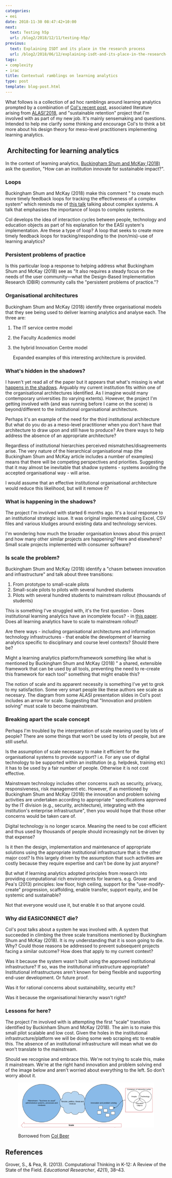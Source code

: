 ```yaml
---
categories:
- eei
date: 2018-11-30 08:47:42+10:00
next:
  text: Testing h5p
  url: /blog2/2018/12/11/testing-h5p/
previous:
  text: Explaining ISDT and its place in the research process
  url: /blog2/2018/06/12/explaining-isdt-and-its-place-in-the-research-process/
tags:
- complexity
- irac
title: Contextual ramblings on learning analytics
type: post
template: blog-post.html
---
```

What follows is a collection of ad hoc ramblings around learning analytics prompted by a combination of [Col's recent post](https://beerc.wordpress.com/2018/11/29/the-tensions-around-learning-analytics/), associated literature arising from [ALASI'2018](https://www.monash.edu/alasi2018/home), and "sustainable retention" project that I'm involved with as part of my new job. It's mainly sensemaking and questions. Intended to help me clarify some thinking and encourage Col's to think a bit more about his design theory for meso-level practitioners implementing learning analytics.

##  Architecting for learning analytics

In the context of learning analytics, [Buckingham Shum and McKay (2018)](https://er.educause.edu/articles/2018/3/architecting-for-learning-analytics-innovating-for-sustainable-impact) ask the question, "How can an institution innovate for sustainable impact?".

### Loops

Buckingham Shum and McKay (2018) make this comment " to create much more timely feedback loops for tracking the effectiveness of a complex system" which reminds me of [this talk](http://longnow.org/seminars/02017/aug/07/seeing-whole-systems/) talking about complex systems. A talk that emphasises the importance of loops to complex systems.

Col develops the idea of interaction cycles between people, technology and education objects as part of his explanation for the EASI system's implementation. Are these a type of loop? A loop that seeks to create more timely feedback loops for tracking/responding to the (non/mis)-use of learning analytics?

### Persistent problems of practice

Is this particular loop a response to helping address what Buckingham Shum and McKay (2018) see as "It also requires a steady focus on the needs of the user community—what the Design-Based Implementation Research (DBIR) community calls the "persistent problems of practice."?

### Organisational architectures

Buckingham Shum and McKay (2018) identify three organisational models that they see being used to deliver learning analytics and analyse each. The three are:

1. The IT service centre model
2. the Faculty Academics model
3. the hybrid Innovation Centre model
    
    Expanded examples of this interesting architecture is provided.
    

### What's hidden in the shadows?

I haven't yet read all of the paper but it appears that what's missing is what [happens in the shadows](https://en.wikipedia.org/wiki/Shadow_system). Arguably my current institution fits within one of the organisational architectures identified. As I imagine would many contemporary universities (to varying extents). However, the project I'm getting involved with (and was running before I came on the scene) is beyond/different to the institutional organisational architecture.

Perhaps it's an example of the need for the third institutional architecture But what do you do as a meso-level practitioner when you don't have that architecture to draw upon and still have to produce? Are there ways to help address the absence of an appropriate architecture?

Regardless of institutional hierarchies perceived mismatches/disagreements arise. The very nature of the hierarchical organisational map (the Buckingham Shum and McKay article includes a number of examples) means that there will be competing perspectives and priorities. Suggesting that it may almost be inevitable that shadow systems - systems avoiding the accepted organisational way - will arise.

I would assume that an effective institutional organisational architecture would reduce this likelihood, but will it remove it?

### What is happening in the shadows?

The project I'm involved with started 6 months ago. It's a local response to an institutional strategic issue. It was original implemented using Excel, CSV files and various kludges around existing data and technology services. 

I'm wondering how much the broader organisation knows about this project and how many other similar projects are happening? Here and elsewhere? Small scale projects implemented with consumer software?

### Is scale the problem?

Buckingham Shum and McKay (2018) identify a "chasm between innovation and infrastructure" and talk about three transitions:

1. From prototype to small-scale pilots
2. Small-scale pilots to pilots with several hundred students
3. Pilots with several hundred students to mainstream rollout (thousands of students)

This is something I've struggled with, it's the first question - Does institutional learning analytics have an incomplete focus? - in [this paper](http://djon.es/blog/2017/10/19/implications-and-questions-for-institutional-learning-analytics-implementation-arising-from-teacher-diy-learning-analytics/). Does all learning analytics have to scale to mainstream rollout?

Are there ways - including organisational architectures and information technology infrastructures - that enable the development of learning analytics specific to disciplinary and course level contexts? Should there be?

Might a learning analytics platform/framework something like what is mentioned by Buckingham Shum and McKay (2018) " a shared, extensible framework that can be used by all tools, preventing the need to re-create this framework for each tool" something that might enable this?

The notion of scale and its apparent necessity is something I've yet to grok to my satisfaction. Some very smart people like these authors see scale as necesary. The diagram from some ALASI presentation slides in Col's post includes an arrow for scale. Suggesting that "Innovation and problem solving" must scale to become mainstream.

### Breaking apart the scale concept

Perhaps I'm troubled by the interpretation of scale meaning used by lots of people? There are some things that won't be used by lots of people, but are still useful. 

Is the assumption of scale necessary to make it efficient for the organisational systems to provide support? i.e. For any use of digital technology to be supported within an institution (e.g. helpdesk, training etc) it has to be used by a fair number of people. Otherwise it is not cost effective.

Mainstream technology includes other concerns such as security, privacy, responsiveness, risk management etc. However, if as mentioned by Buckingham Shum and McKay (2018) the innovation and problem solving activities are undertaken according to appropriate " specifications approved by the IT division (e.g., security, architecture), integrating with the institution's enterprise infrastructure", then you would hope that those other concerns would be taken care of.

Digital technology is no longer scarce. Meaning the need to be cost efficient and thus used by thousands of people should increasingly not be driven by that expense?

Is it then the design, implementation and maintenance of appropriate solutions using the appropriate institutional infrastructure that is the other major cost? Is this largely driven by the assumption that such activities are costly because they require expertise and can't be done by just anyone?

But what if learning analytics adopted principles from research into providing computational rich environments for learners. e.g. Grover and Pea's (2013) principles: low floor, high ceiling, support for the "use-modify-create" progression, scaffolding, enable transfer, support equity, and be systemic and sustainable?

Not that everyone would use it, but enable it so that anyone could.

### Why did EASICONNECT die?

Col's post talks about a system he was involved with. A system that succeeded in climbing the three scale transitions mentioned by Buckingham Shum and McKay (2018). It is my understanding that it is soon going to die. Why? Could those reasons be addressed to prevent subsequent projects facing a similar outcome? How does that apply to my current context?

Was it because the system wasn't built using the approved institutional infrastructure? If so, was the institutional infrastructure appropriate? Institutional infrastructures aren't known for being flexible and supporting end-user development. Or future proof.

Was it for rational concerns about sustainability, security etc?

Was it because the organisational hierarchy wasn't right? 

### Lessons for here?

The project I'm involved with is attempting the first "scale" transition identified by Buckinham Shum and McKay (2018). The aim is to make this small pilot scalable and low cost. Given the holes in the institutional infrastructure/platform we will be doing some web scraping etc to enable this. The absence of an institutional infrastructure will mean what we do won't translate to the mainstream.

Should we recognise and embrace this. We're not trying to scale this, make it mainstream. We're at the right hand innovation and problem solving end of the image below and aren't worried about everything to the left. So don't worry about it.

<figure markdown>

![](images/screen-shot-2018-11-29-at-09-25-05.png?w=574&h=190)

<caption>

Borrowed from [Col Beer](https://beerc.wordpress.com/2018/11/29/the-tensions-around-learning-analytics/)

</caption>

</figure>

## References

Grover, S., & Pea, R. (2013). Computational Thinking in K-12: A Review of the State of the Field. _Educational Researcher_, _42_(1), 38–43.